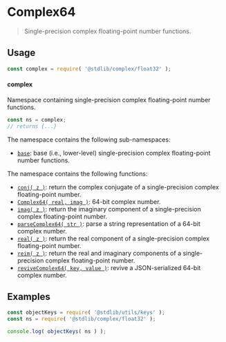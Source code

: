 <!--

@license Apache-2.0

Copyright (c) 2024 The Stdlib Authors.

Licensed under the Apache License, Version 2.0 (the "License");
you may not use this file except in compliance with the License.
You may obtain a copy of the License at

   http://www.apache.org/licenses/LICENSE-2.0

Unless required by applicable law or agreed to in writing, software
distributed under the License is distributed on an "AS IS" BASIS,
WITHOUT WARRANTIES OR CONDITIONS OF ANY KIND, either express or implied.
See the License for the specific language governing permissions and
limitations under the License.

-->

# Complex64

> Single-precision complex floating-point number functions.

<section class="usage">

## Usage

```javascript
const complex = require( '@stdlib/complex/float32' );
```

#### complex

Namespace containing single-precision complex floating-point number functions.

```javascript
const ns = complex;
// returns {...}
```

The namespace contains the following sub-namespaces:

<!-- <toc pattern="+(base)"> -->

<div class="namespace-toc">

-   <span class="signature">[`base`][@stdlib/complex/float32/base]</span><span class="delimiter">: </span><span class="description">base (i.e., lower-level) single-precision complex floating-point number functions.</span>

</div>

<!-- </toc> -->

The namespace contains the following functions:

<!-- <toc pattern="*"> -->

<div class="namespace-toc">

-   <span class="signature">[`conj( z )`][@stdlib/complex/float32/conj]</span><span class="delimiter">: </span><span class="description">return the complex conjugate of a single-precision complex floating-point number.</span>
-   <span class="signature">[`Complex64( real, imag )`][@stdlib/complex/float32/ctor]</span><span class="delimiter">: </span><span class="description">64-bit complex number.</span>
-   <span class="signature">[`imag( z )`][@stdlib/complex/float32/imag]</span><span class="delimiter">: </span><span class="description">return the imaginary component of a single-precision complex floating-point number.</span>
-   <span class="signature">[`parseComplex64( str )`][@stdlib/complex/float32/parse]</span><span class="delimiter">: </span><span class="description">parse a string representation of a 64-bit complex number.</span>
-   <span class="signature">[`real( z )`][@stdlib/complex/float32/real]</span><span class="delimiter">: </span><span class="description">return the real component of a single-precision complex floating-point number.</span>
-   <span class="signature">[`reim( z )`][@stdlib/complex/float32/reim]</span><span class="delimiter">: </span><span class="description">return the real and imaginary components of a single-precision complex floating-point number.</span>
-   <span class="signature">[`reviveComplex64( key, value )`][@stdlib/complex/float32/reviver]</span><span class="delimiter">: </span><span class="description">revive a JSON-serialized 64-bit complex number.</span>

</div>

<!-- </toc> -->

</section>

<!-- /.usage -->

<!-- Package notes. Make sure to keep an empty line after the `section` element and another before the `/section` close. -->

<section class="notes">

</section>

<!-- /.notes -->

<section class="examples">

## Examples

<!-- TODO: better examples -->

<!-- eslint no-undef: "error" -->

```javascript
const objectKeys = require( '@stdlib/utils/keys' );
const ns = require( '@stdlib/complex/float32' );

console.log( objectKeys( ns ) );
```

</section>

<!-- /.examples -->

<!-- Section for related `stdlib` packages. Do not manually edit this section, as it is automatically populated. -->

<section class="related">

</section>

<!-- /.related -->

<!-- Section for all links. Make sure to keep an empty line after the `section` element and another before the `/section` close. -->

<section class="links">

<!-- <toc-links> -->

[@stdlib/complex/float32/conj]: https://github.com/stdlib-js/stdlib/tree/develop/lib/node_modules/%40stdlib/complex/float32/conj

[@stdlib/complex/float32/ctor]: https://github.com/stdlib-js/stdlib/tree/develop/lib/node_modules/%40stdlib/complex/float32/ctor

[@stdlib/complex/float32/imag]: https://github.com/stdlib-js/stdlib/tree/develop/lib/node_modules/%40stdlib/complex/float32/imag

[@stdlib/complex/float32/parse]: https://github.com/stdlib-js/stdlib/tree/develop/lib/node_modules/%40stdlib/complex/float32/parse

[@stdlib/complex/float32/real]: https://github.com/stdlib-js/stdlib/tree/develop/lib/node_modules/%40stdlib/complex/float32/real

[@stdlib/complex/float32/reim]: https://github.com/stdlib-js/stdlib/tree/develop/lib/node_modules/%40stdlib/complex/float32/reim

[@stdlib/complex/float32/reviver]: https://github.com/stdlib-js/stdlib/tree/develop/lib/node_modules/%40stdlib/complex/float32/reviver

[@stdlib/complex/float32/base]: https://github.com/stdlib-js/stdlib/tree/develop/lib/node_modules/%40stdlib/complex/float32/base

<!-- </toc-links> -->

</section>

<!-- /.links -->
